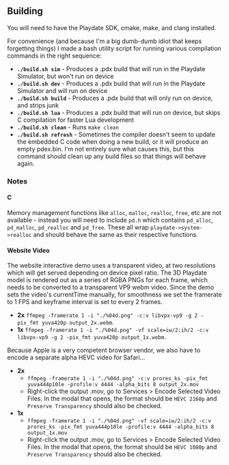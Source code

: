 ## Building

You will need to have the Playdate SDK, cmake, make, and clang installed.

For convenience (and because I'm a big dumb-dumb idiot that keeps forgetting things) I made a bash utility script for running various compilation commands in the right sequence:

 - **`./build.sh sim`** - Produces a .pdx build that will run in the Playdate Simulator, but won't run on device
 - **`./build.sh dev`** - Produces a .pdx build that will run in the Playdate Simulator and will run on device
 - **`./build.sh build`** - Produces a .pdx build that will only run on device, and strips junk
 - **`./build.sh lua`** - Produces a .pdx build that will run on device, but skips C compilation for faster Lua development
 - **`./build.sh clean`** - Runs `make clean`
 - **`./build.sh refresh`** - Sometimes the compiler doesn't seem to update the embedded C code when doing a new build, or it will produce an empty pdex.bin. I'm not entirely sure what causes this, but this command should clean up any build files so that things will behave again.

### Notes

#### C

Memory management functions like `alloc`, `malloc`, `realloc`, `free`, etc are not available - instead you will need to include `pd.h` which contains `pd_alloc`, `pd_malloc`, `pd_realloc` and `pd_free`. These all wrap `playdate->system->realloc` and should behave the same as their respective functions.

#### Website Video

The website interactive demo uses a transparent video, at two resolutions which will get served depending on device pixel ratio. The 3D Playdate model is rendered out as a series of RGBA PNGs for each frame, which needs to be converted to a transparent VP9 webm video. Since the demo sets the video's currentTime manually, for smoothness we set the framerate to 1 FPS and keyframe interval is set to every 2 frames.
- **2x** `ffmpeg -framerate 1 -i "./%04d.png" -c:v libvpx-vp9 -g 2 -pix_fmt yuva420p output_2x.webm`.
- **1x** `ffmpeg -framerate 1 -i "./%04d.png" -vf scale=iw/2:ih/2 -c:v libvpx-vp9 -g 2 -pix_fmt yuva420p output_1x.webm`.

Because Apple is a very competent browser vendor, we also have to encode a separate alpha HEVC video for Safari...
- **2x**
  - `ffmpeg -framerate 1 -i "./%04d.png" -c:v prores_ks -pix_fmt yuva444p10le -profile:v 4444 -alpha_bits 8 output_2x.mov`
  - Right-click the output .mov, go to Services > Encode Selected Video Files. In the modal that opens, the format should be `HEVC 2160p` and `Preserve Transparency` should also be checked. 
- **1x**
  - `ffmpeg -framerate 1 -i "./%04d.png" -vf scale=iw/2:ih/2 -c:v prores_ks -pix_fmt yuva444p10le -profile:v 4444 -alpha_bits 8 output_1x.mov`
  - Right-click the output .mov, go to Services > Encode Selected Video Files. In the modal that opens, the format should be `HEVC 1080p` and `Preserve Transparency` should also be checked. 
